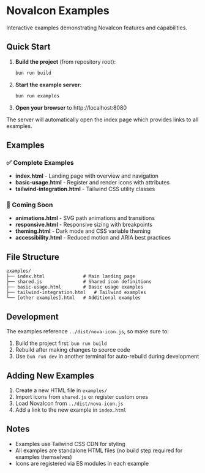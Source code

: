 # NovaIcon Examples

Interactive examples demonstrating NovaIcon features and capabilities.

## Quick Start

1. **Build the project** (from repository root):
   ```bash
   bun run build
   ```

2. **Start the example server**:
   ```bash
   bun run examples
   ```

3. **Open your browser** to http://localhost:8080

The server will automatically open the index page which provides links to all examples.

## Examples

### ✅ Complete Examples

- **index.html** - Landing page with overview and navigation
- **basic-usage.html** - Register and render icons with attributes
- **tailwind-integration.html** - Tailwind CSS utility classes

### 🚧 Coming Soon

- **animations.html** - SVG path animations and transitions
- **responsive.html** - Responsive sizing with breakpoints
- **theming.html** - Dark mode and CSS variable theming
- **accessibility.html** - Reduced motion and ARIA best practices

## File Structure

```
examples/
├── index.html              # Main landing page
├── shared.js               # Shared icon definitions
├── basic-usage.html        # Basic usage examples
├── tailwind-integration.html   # Tailwind examples
└── [other examples].html   # Additional examples
```

## Development

The examples reference `../dist/nova-icon.js`, so make sure to:

1. Build the project first: `bun run build`
2. Rebuild after making changes to source code
3. Use `bun run dev` in another terminal for auto-rebuild during development

## Adding New Examples

1. Create a new HTML file in `examples/`
2. Import icons from `shared.js` or register custom ones
3. Load NovaIcon from `../dist/nova-icon.js`
4. Add a link to the new example in `index.html`

## Notes

- Examples use Tailwind CSS CDN for styling
- All examples are standalone HTML files (no build step required for examples themselves)
- Icons are registered via ES modules in each example
